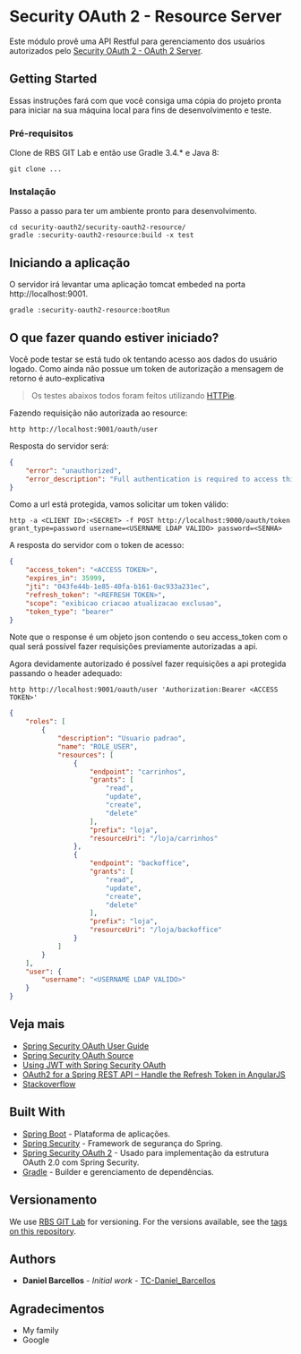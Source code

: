 # Security OAuth 2 - Resource Server

Este módulo provê uma API Restful para gerenciamento dos usuários autorizados pelo [Security OAuth 2 - OAuth 2 Server](https://gitlab.rbs.com.br/rbsdev/security-oauth2/tree/master/security-oauth2-server).

## Getting Started

Essas instruções fará com que você consiga uma cópia do projeto pronta para iniciar na sua máquina local para fins de desenvolvimento e teste.

### Pré-requisitos

Clone de RBS GIT Lab e então use Gradle 3.4.* e Java 8:

```
git clone ...
```

### Instalação

Passo a passo para ter um ambiente pronto para desenvolvimento.

```
cd security-oauth2/security-oauth2-resource/
gradle :security-oauth2-resource:build -x test
```

## Iniciando a aplicação

O servidor irá levantar uma aplicação tomcat embeded na porta http://localhost:9001.

```
gradle :security-oauth2-resource:bootRun
```

## O que fazer quando estiver iniciado?

Você pode testar se está tudo ok tentando acesso aos dados do usuário logado. Como ainda não possue um token de autorização a mensagem de retorno é auto-explicativa

> Os testes abaixos todos foram feitos utilizando [HTTPie](https://httpie.org/).

Fazendo requisição não autorizada ao resource:

```shell
http http://localhost:9001/oauth/user
```

Resposta do servidor será:

```json
{
    "error": "unauthorized", 
    "error_description": "Full authentication is required to access this resource"
}
```

Como a url está protegida, vamos solicitar um token válido:

```
http -a <CLIENT ID>:<SECRET> -f POST http://localhost:9000/oauth/token grant_type=password username=<USERNAME LDAP VALIDO> password=<SENHA>
```
A resposta do servidor com o token de acesso:

```json
{
    "access_token": "<ACCESS TOKEN>", 
    "expires_in": 35999, 
    "jti": "043fe44b-1e85-40fa-b161-0ac933a231ec", 
    "refresh_token": "<REFRESH TOKEN>", 
    "scope": "exibicao criacao atualizacao exclusao", 
    "token_type": "bearer"
}

```
Note que o response é um objeto json contendo o seu access_token com o qual será possível fazer requisições previamente autorizadas a api.

Agora devidamente autorizado é possível fazer requisições a api protegida passando o header adequado:

```
http http://localhost:9001/oauth/user 'Authorization:Bearer <ACCESS TOKEN>'
```

```json
{
    "roles": [
        {
            "description": "Usuario padrao", 
            "name": "ROLE_USER", 
            "resources": [
                {
                    "endpoint": "carrinhos", 
                    "grants": [
                        "read", 
                        "update", 
                        "create", 
                        "delete"
                    ], 
                    "prefix": "loja", 
                    "resourceUri": "/loja/carrinhos"
                }, 
                {
                    "endpoint": "backoffice", 
                    "grants": [
                        "read", 
                        "update", 
                        "create", 
                        "delete"
                    ], 
                    "prefix": "loja", 
                    "resourceUri": "/loja/backoffice"
                }
            ]
        }
    ], 
    "user": {
        "username": "<USERNAME LDAP VALIDO>"
    }
}
```

## Veja mais

* [Spring Security OAuth User Guide](http://projects.spring.io/spring-security-oauth/docs/Home.html)
* [Spring Security OAuth Source](http://github.com/spring-projects/spring-security-oauth)
* [Using JWT with Spring Security OAuth](http://www.baeldung.com/spring-security-oauth-jwt)
* [OAuth2 for a Spring REST API – Handle the Refresh Token in AngularJS](http://www.baeldung.com/spring-security-oauth2-refresh-token-angular-js)
* [Stackoverflow](http://stackoverflow.com/questions/tagged/spring-security+spring+oauth)

## Built With

* [Spring Boot](https://projects.spring.io/spring-boot/) - Plataforma de aplicações.
* [Spring Security](https://projects.spring.io/spring-security/) - Framework de segurança do Spring.
* [Spring Security OAuth 2](http://projects.spring.io/spring-security-oauth/) - Usado para implementação da estrutura OAuth 2.0 com Spring Security.
* [Gradle](https://gradle.org/) - Builder e gerenciamento de dependências.

## Versionamento

We use [RBS GIT Lab](https://gitlab.rbs.com.br) for versioning. For the versions available, see the [tags on this repository](https://gitlab.rbs.com.br/rbsdev/security-oauth2). 

## Authors

* **Daniel Barcellos** - *Initial work* - [TC-Daniel_Barcellos](https://gitlab.rbs.com.br/TC-Daniel_Barcellos)

## Agradecimentos

* My family
* Google

